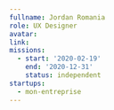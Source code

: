 ```yaml
---
fullname: Jordan Romania
role: UX Designer
avatar: 
link:
missions:
  - start: '2020-02-19'
    end: '2020-12-31'    
    status: independent
startups:
  - mon-entreprise
---
```

